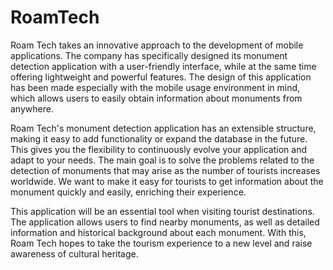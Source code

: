 # RoamTech

Roam Tech takes an innovative approach to the development of mobile applications. The company has specifically designed its monument detection application with a user-friendly interface, while at the same time offering lightweight and powerful features. The design of this application has been made especially with the mobile usage environment in mind, which allows users to easily obtain information about monuments from anywhere.

Roam Tech's monument detection application has an extensible structure, making it easy to add functionality or expand the database in the future. This gives you the flexibility to continuously evolve your application and adapt to your needs. The main goal is to solve the problems related to the detection of monuments that may arise as the number of tourists increases worldwide. We want to make it easy for tourists to get information about the monument quickly and easily, enriching their experience.

This application will be an essential tool when visiting tourist destinations. The application allows users to find nearby monuments, as well as detailed information and historical background about each monument. With this, Roam Tech hopes to take the tourism experience to a new level and raise awareness of cultural heritage.
